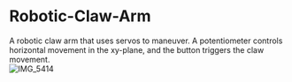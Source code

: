 # Robotic-Claw-Arm
A robotic claw arm that uses servos to maneuver. A potentiometer controls horizontal movement in the xy-plane, and the button triggers the claw movement. 
<br>
![IMG_5414](https://github.com/bwz5/Robotic-Claw-Arm/assets/143123593/482805d1-1d6b-4bfe-b042-16637e4eead3)
<br>
